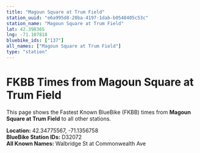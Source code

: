 ```yaml
---
title: "Magoun Square at Trum Field"
station_uuid: "e6a995d8-20ba-4197-1dab-b0548405c53c"
station_name: "Magoun Square at Trum Field"
lat: 42.398365
lng: -71.107818
bluebike_ids: ["137"]
all_names: ["Magoun Square at Trum Field"]
type: "station"
---
```


# FKBB Times from Magoun Square at Trum Field

This page shows the Fastest Known BlueBike (FKBB) times from **Magoun Square at Trum Field** to all other stations.

**Location:** 42.34775567, -71.1356758  
**BlueBike Station IDs:** D32072  
**All Known Names:** Walbridge St at Commonwealth Ave

